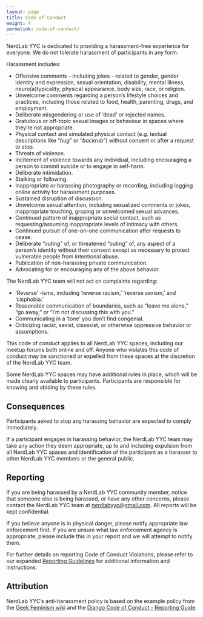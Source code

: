 ```yaml
---
layout: page
title: Code of Conduct
weight: 4
permalink: code-of-conduct/
---
```


NerdLab YYC is dedicated to providing a harassment-free experience for everyone. We do not tolerate harassment of participants in any form.

Harassment includes:

- Offensive comments - including jokes - related to gender, gender identity and expression, sexual orientation, disability, mental illness, neuro(a)typicality, physical appearance, body size, race, or religion.
- Unwelcome comments regarding a person’s lifestyle choices and practices, including those related to food, health, parenting, drugs, and employment.
- Deliberate misgendering or use of ‘dead’ or rejected names.
- Gratuitous or off-topic sexual images or behaviour in spaces where they’re not appropriate.
- Physical contact and simulated physical contact (e.g. textual descriptions like “*hug*” or “*backrub*”) without consent or after a request to stop.
- Threats of violence.
- Incitement of violence towards any individual, including encouraging a person to commit suicide or to engage in self-harm.
- Deliberate intimidation.
- Stalking or following.
- Inappropriate or harassing photography or recording, including logging online activity for harassment purposes.
- Sustained disruption of discussion.
- Unwelcome sexual attention, including sexualized comments or jokes, inappropriate touching, groping or unwelcomed sexual advances.
- Continued pattern of inappropriate social contact, such as requesting/assuming inappropriate levels of intimacy with others.
- Continued pursuit of one-on-one communication after requests to cease.
- Deliberate “outing” of, or threatened “outing” of, any aspect of a person’s identity without their consent except as necessary to protect vulnerable people from intentional abuse.
- Publication of non-harassing private communication.
- Advocating for or encouraging any of the above behavior.

The NerdLab YYC team will not act on complaints regarding:

- ‘Reverse’ -isms, including ‘reverse racism,’ ‘reverse sexism,’ and ‘cisphobia.’
- Reasonable communication of boundaries, such as “leave me alone,” “go away,” or “I’m not discussing this with you.”
- Communicating in a ‘tone’ you don’t find congenial.
- Criticizing racist, sexist, cissexist, or otherwise oppressive behavior or assumptions.

This code of conduct applies to all NerdLab YYC spaces, including our meetup forums both online and off. Anyone who violates this code of conduct may be sanctioned or expelled from these spaces at the discretion of the NerdLab YYC team.

Some NerdLab YYC spaces may have additional rules in place, which will be made clearly available to participants. Participants are responsible for knowing and abiding by these rules.

## Consequences

Participants asked to stop any harassing behavior are expected to comply immediately.

If a participant engages in harassing behavior, the NerdLab YYC team may take any action they deem appropriate, up to and including expulsion from all NerdLab YYC spaces and identification of the participant as a harasser to other NerdLab YYC members or the general public.

## Reporting

If you are being harassed by a NerdLab YYC community member, notice that someone else is being harassed, or have any other concerns, please contact the NerdLab YYC team at nerdlabyyc@gmail.com. All reports will be kept confidential.

If you believe anyone is in physical danger, please notify appropriate law enforcement first. If you are unsure what law enforcement agency is appropriate, please include this in your report and we will attempt to notify them.

For further details on reporting Code of Conduct Violations, please refer to our expanded [Reporting Guidelines]({{site.baseurl}}/code-of-conduct/reporting-guidelines) for additional information and instructions.

## Attribution

NerdLab YYC’s anti-harassment policy is based on the example policy from the [Geek Feminism wiki](http://geekfeminism.wikia.com/wiki/Community_anti-harassment/Policy) and the [Django Code of Conduct - Reporting Guide](https://www.djangoproject.com/conduct/reporting/). 
